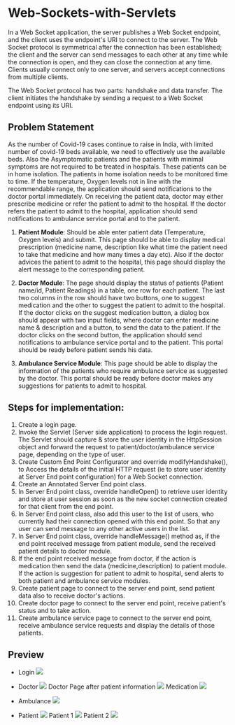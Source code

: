 # Web-Sockets-with-Servlets
In a Web Socket application, the server publishes a Web Socket endpoint, and the client uses the endpoint's URI to connect to the server. The Web Socket protocol is symmetrical after the connection has been established; the client and the server can send messages to each other at any time while the connection is open, and they can close the connection at any time. Clients usually connect only to one server, and servers accept connections from multiple clients.

The Web Socket protocol has two parts: handshake and data transfer. The client initiates the handshake by sending a request to a Web Socket endpoint using its URI.

## Problem Statement

As the number of Covid-19 cases continue to raise in India, with limited number of covid-19 beds available, we need to effectively use the available beds.
Also the Asymptomatic patients and the patients with minimal symptoms are not required to be treated in hospitals. These patients can be in home isolation.
The patients in home isolation needs to be monitored time to time. If the temperature, Oxygen levels not in line with the recommendable range, the application 
should send notifications to the doctor portal immediately. On receiving the patient data, doctor may either prescribe medicine or refer the patient to admit to the hospital.
If the doctor refers the patient to admit to the hospital, application should send notifications to ambulance service portal and to the patient.

1. <b>Patient Module</b>: Should be able enter patient data (Temperature, Oxygen levels) and submit.
This page should be able to display medical prescription (medicine name, description like what time the patient need to take that medicine and how many times a day etc). 
Also if the doctor advices the patient to admit to the hospital, this page should display the alert message to the corresponding patient.

2. <b>Doctor Module</b>: The page should display the status of patients (Patient name/id, Patient Readings) in a table, one row for each patient. 
The last two columns in the row should have two buttons, one to suggest medication and the other to suggest the patient to admit to the hospital.
If the doctor clicks on the suggest medication button, a dialog box should appear with two input fields, where doctor can enter medicine name & description and a button, 
to send the data to the patient. If the doctor clicks on the second button, the application should send notifications to ambulance service portal and to the patient. 
This portal should be ready before patient sends his data.

3. <b>Ambulance Service Module</b>: This page should be able to display the information of the patients who require ambulance service as suggested by the doctor. 
This portal should be ready before doctor makes any suggestions for patients to admit to hospital.

## Steps for implementation:

1. Create a login page.
2. Invoke the Servlet (Server side application) to process the login request. The Servlet should capture & store the user identity in the HttpSession object and forward the request to patient/doctor/ambulance service page, depending on the type of user.
3. Create Custom End Point Configurator and override modifyHandshake(), to Access the details of the initial HTTP request (ie to store user identity at Server End point configuration) for a Web Socket connection.
4. Create an Annotated Server End point class.
5. In Server End point class, override handleOpen() to retrieve user identity and store at user session as soon as the new socket connection created for that client from the end point.
6. In Server End point class, also add this user to the list of users, who currently had their connection opened with this end point. So that any user can send message to any other active users in the list.
7. In Server End point class, override handleMessage() method as, if the end point received message from patient module, send the received patient details to doctor module.
8. If the end point received message from doctor, if the action is medication then send the data (medicine,description) to patient module. If the action is suggestion for patient to admit to hospital, send alerts to both patient and ambulance service modules.
9. Create patient page to connect to the server end point, send patient data also to receive doctor's actions.
10. Create doctor page to connect to the server end point, receive patient's status and to take action.
11. Create ambulance service page to connect to the server end point, receive ambulance service requests and display the details of those patients.

## Preview
* Login
  ![](static/images/login.png)
* Doctor
  ![](static/images/doctor-page.png)
  Doctor Page after patient information
  ![](static/images/doctor-page-after-info.png)
  Medication
  ![](static/images/medication-form.png)

* Ambulance
   ![](static/images/ambulance1.png)
   
* Patient
  ![](static/images/patient-page.png)
  Patient 1
  ![](static/images/after-doctor-medication.png)
  Patient 2
  ![](static/images/patient-1.png)
